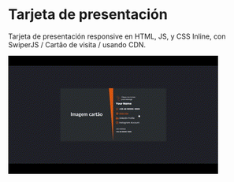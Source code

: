 # Tarjeta de presentación
Tarjeta de presentación responsive en HTML, JS, y CSS Inline, con SwiperJS / Cartão de visita / usando CDN.

![demo](https://github.com/24hwww/tarjeta-de-presentacion/blob/main/gif-demo.gif)
